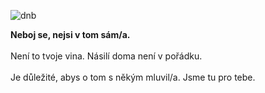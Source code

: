 ![dnb](resource:assets/images/boy_under_a_bed.png#1000x150)

**Neboj se, nejsi v tom sám/a.**
\
\
Není to tvoje vina. Násilí doma není v pořádku.
\
\
Je důležité, abys o tom s někým mluvil/a. Jsme tu pro tebe.